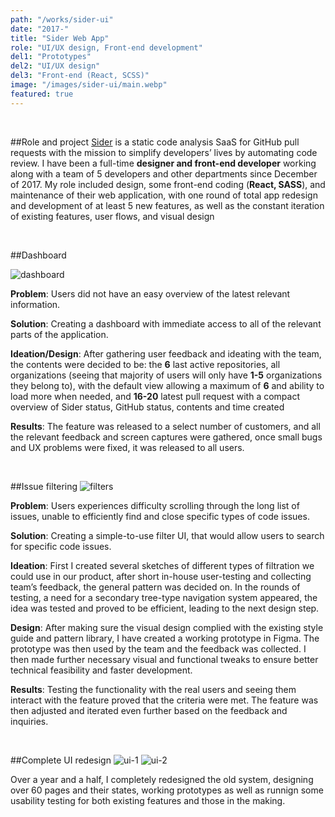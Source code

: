 ```yaml
---
path: "/works/sider-ui"
date: "2017-"
title: "Sider Web App"
role: "UI/UX design, Front-end development"
del1: "Prototypes"
del2: "UI/UX design"
del3: "Front-end (React, SCSS)"
image: "/images/sider-ui/main.webp"
featured: true
---
```


[dashboard]: /images/sider-ui/dashboard-1.webp "Dashboard"
[filters-sketch]: /images/sider-ui/filters-sketch.jpg "Filters sketch"
[filters]: /images/sider-ui/filters.webp "Filters"
[ui-1]: /images/sider-ui/ui-1.webp "UI Pt 1"
[ui-2]: /images/sider-ui/ui-2.webp "UI Pt 2"

<br />

##Role and project
<a href="https://sider.review/" target="_blank" rel="noopener">Sider</a> is a static code analysis SaaS for GitHub pull requests with the mission to simplify developers’ lives by automating code review. I have been a full-time **designer and front-end developer** working along with a team of 5 developers and other departments since December of 2017. My role included design, some front-end coding (**React, SASS**), and maintenance of their web application, with one round of total app redesign and development of at least 5 new features, as well as the constant iteration of existing features, user flows, and visual design

<br />

##Dashboard

![dashboard][dashboard]

**Problem**: Users did not have an easy overview of the latest relevant information.

**Solution**: Creating a dashboard with immediate access to all of the relevant parts of the application.

**Ideation/Design**: 
After gathering user feedback and ideating with the team, the contents were decided to be: the **6** last active repositories, all organizations (seeing that majority of users will only have **1-5** organizations they belong to), with the default view allowing a maximum of **6** and ability to load more when needed, and **16-20** latest pull request with a compact overview of Sider status, GitHub status, contents and time created

**Results**: 
The feature was released to a select number of customers, and all the relevant feedback and screen captures were gathered, once small bugs and UX problems were fixed, it was released to all users.

<br />

##Issue filtering
![filters][filters]

**Problem**: Users experiences difficulty scrolling through the long list of issues, unable to efficiently find and close specific types of code issues.

**Solution**: Creating a simple-to-use filter UI, that would allow users to search for specific code issues.

**Ideation**: 
First I created several sketches of different types of filtration we could use in our product, after short in-house user-testing and collecting team’s feedback, the general pattern was decided on. In the rounds of testing, a need for a secondary tree-type navigation system appeared, the idea was tested and proved to be efficient, leading to the next design step.

**Design**: 
After making sure the visual design complied with the existing style guide and pattern library, I have created a working prototype in Figma. The prototype was then used by the team and the feedback was collected. I then made further necessary visual and functional tweaks to ensure better technical feasibility and faster development. 

**Results**: 
Testing the functionality with the real users and seeing them interact with the feature proved that the criteria were met. The feature was then adjusted and iterated even further based on the feedback and inquiries.

<br />

##Complete UI redesign
![ui-1][ui-1]
![ui-2][ui-2]

Over a year and a half, I completely redesigned the old system, designing over 60 pages and their states, working prototypes as well as runnign some usability testing for both existing features and those in the making.
